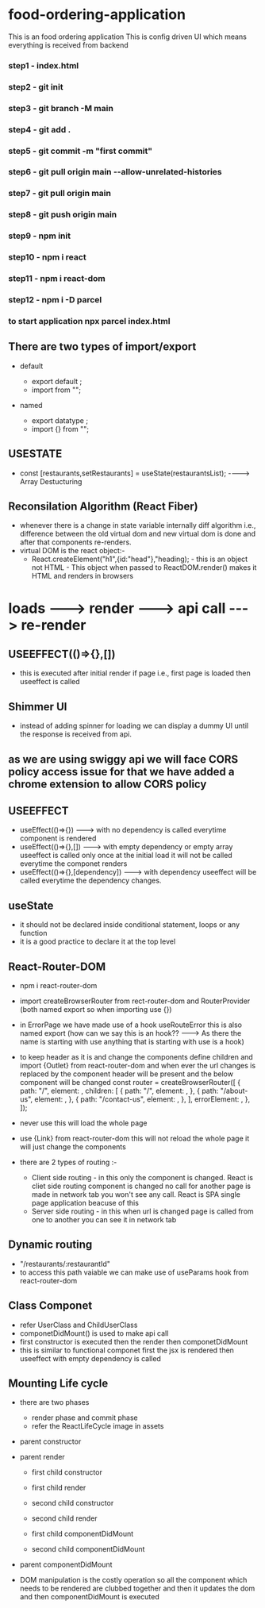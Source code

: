 # food-ordering-application
This is an food ordering application
This is config driven UI which means everything is received from backend

### step1  - index.html
### step2  - git init
### step3  - git branch -M main
### step4  - git add .
### step5  - git commit -m "first commit"
### step6  - git pull origin main --allow-unrelated-histories 
### step7  - git pull origin main 
### step8  - git push origin main

### step9  - npm init
### step10 - npm i react
### step11 - npm i react-dom
### step12 - npm i -D parcel

### to start application npx parcel index.html

## There are two types of import/export
- default
    - export default <componet-name>;
    - import <component-name> from "<path>";

- named
    - export datatype <component-name>;
    - import {<component-name>} from "<path>";

## USESTATE
- const [restaurants,setRestaurants] = useState(restaurantsList);  ----> Array Destucturing

## Reconsilation Algorithm (React Fiber)
- whenever there is a change in state variable internally diff algorithm i.e., difference between the old virtual dom and new virtual dom is done and after that components re-renders.
- virtual DOM is the react object:-
    - React.createElement("h1",{id:"head"},"heading);   -   this is an object not HTML  -   This object when passed to ReactDOM.render() makes it HTML and renders in browsers

# loads ---> render ---> api call ---> re-render
## USEEFFECT(()=>{},[])
- this is executed after initial render if page i.e., first page is loaded then useeffect is called

## Shimmer UI
- instead of adding spinner for loading we can display a dummy UI until the response is received from api.

## as we are using swiggy api we will face CORS policy access issue for that we have added a chrome extension to allow CORS policy


## USEEFFECT
- useEffect(()=>{}) ---> with no dependency is called everytime component is rendered
- useEffect(()=>{},[])  ---> with empty dependency or empty array useeffect is called only once at the initial load it will not be called everytime the componet renders
- useEffect(()=>{},[dependency])    ---> with dependency useeffect will be called everytime the dependency changes.

## useState
- it should not be declared inside conditional statement, loops or any function
- it is a good practice to declare it at the top level

## React-Router-DOM
- npm i react-router-dom
- import createBrowserRouter from rect-router-dom and RouterProvider (both named export so when importing use {})
- in ErrorPage we have made use of a hook useRouteError this is also named export (how can we say this is an hook??         --->    As there the name is starting with use anything that is starting with use is a hook)
- to keep header as it is and change the components define children and import {Outlet} from react-router-dom and when ever the url changes <Outlet/> is replaced by the component header will be present and the below component will be changed
const router = createBrowserRouter([
  {
    path: "/",
    element: <App />,
    children: [
      {
        path: "/",
        element: <Restaurants />,
      },
      {
        path: "/about-us",
        element: <AboutUs />,
      },
      {
        path: "/contact-us",
        element: <ContactUs />,
      },
    ],
    errorElement: <ErrorPage />,
  },
]);

- never use <a href=""></a> this will load the whole page
- use {Link} from react-router-dom this will not reload the whole page it will just change the components
- there are 2 types of routing :-
    - Client side routing   - in this only the component is changed. React is cliet side routing component is changed no call for another page is made in network tab you won't see any call. React is SPA single page application beacuse of this
    - Server side routing   - in this when url is changed page is called from one to another you can see it in network tab


## Dynamic routing
- "/restaurants/:restaurantId"
- to access this path vaiable we can make use of useParams hook from react-router-dom    


## Class Componet
- refer UserClass and ChildUserClass
- componetDidMount() is used to make api call
- first constructor is executed then the render then componetDidMount
- this is similar to functional componet first the jsx is rendered then useeffect with empty dependency is called

## Mounting Life cycle
- there are two phases
  - render phase and commit phase
  - refer the ReactLifeCycle image in assets

- parent constructor
- parent render
  - first child constructor
  - first child render
  - second child constructor
  - second child render

  - first child componentDidMount
  - second child componentDidMount
- parent componentDidMount  

- DOM manipulation is the costly operation so all the component which needs to be rendered are clubbed together and then it updates the dom and then componentDidMount is executed


